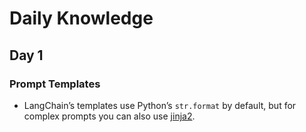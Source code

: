 # Daily Knowledge

## Day 1

### Prompt Templates

- LangChain’s templates use Python’s `str.format` by default, but for complex prompts you can also use [jinja2](https://palletsprojects.com/p/jinja/).
